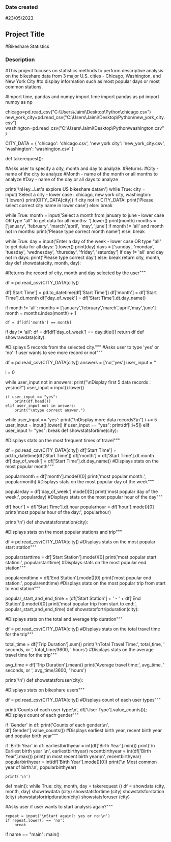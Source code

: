 ### Date created
#23/05/2023

## Project Title
#Bikeshare Statistics

### Description
#This project focuses on statistics methods to perform descriptive analysis on the bikeshare data from 3 major U.S. cities - Chicago, Washington, and New York City #to display information such as most popular days or most common stations.

#Import time, pandas and numpy import time import pandas as pd import numpy as np

chicago=pd.read_csv("C:\Users\Jaimi\Desktop\Python\chicago.csv") new_york_city=pd.read_csv("C:\Users\Jaimi\Desktop\Python\new_york_city.csv") washington=pd.read_csv("C:\Users\Jaimi\Desktop\Python\washington.csv")

CITY_DATA = { 'chicago': 'chicago.csv', 'new york city': 'new_york_city.csv', 'washington': 'washington.csv' }

def takerequest():

#Asks user to specify a city, month and day to analyze. #Returns: #City - name of the city to analyze #Month - name of the month or all months to analyze #Day - name of the day or all days to analyze

print('\nHey...Let\'s explore US bikeshare data\n')
while True:
    city = input('Select a city - lower case : chicago, new york city, washington: ').lower()
    print(CITY_DATA[city])
    if city not in CITY_DATA:
        print('Please select correct city name in lower case')
    else:
       break
    
while True:
    month = input('Select a month from january to june - lower case OR type "all" to get data for all months: ').lower()
    print(month)
    months = ['january', 'february', 'march','april', 'may', 'june'] 
    if month != 'all' and month not in months:
        print('Please type correct month name')
    else:
        break
    
while True:
    day = input('Enter a day of the week - lower case OR type "all" to get data for all days: ').lower()
    print(day)
    days = ['sunday', 'monday', 'tuesday', 'wednesday', 'thursday', 'friday', 'saturday']
    if day != 'all' and day not in days:
        print('Please type correct day')
    else:
        break
return city, month, day
def showdata(city, month, day):

#Returns the record of city, month and day selected by the user"""

df = pd.read_csv(CITY_DATA[city])

df['Start Time'] = pd.to_datetime(df['Start Time'])
df['month'] = df['Start Time'].dt.month
df['day_of_week'] = df['Start Time'].dt.day_name()

if month != 'all':
    months = ['january','february','march','april','may','june']
    month = months.index(month) + 1
    
    df = df[df['month'] == month]
    
if day != 'all':
    df = df[df['day_of_week'] == day.title()]
    return df
def showrawdata(city):

#Displays 5 records from the selected city.""" #Asks user to type 'yes' or 'no' if user wants to see more record or not"""

df = pd.read_csv(CITY_DATA[city])
answers = ['no','yes']
user_input = ''

i = 0

while user_input not in answers:
    print("\nDisplay first 5 data records : yes/no?")
    user_input = input().lower()

    if user_input == "yes":
        print(df.head())
    elif user_input not in answers:
        print("\ntype correct answer.")

while user_input == 'yes':
    print("\nDisplay more data records?\n")
    i += 5
    user_input = input().lower()
    if user_input == "yes":
         print(df[i:i+5])
    elif user_input != "yes":
         break
def showstatsfortime(city):

#Displays stats on the most frequent times of travel"""

df = pd.read_csv(CITY_DATA[city])
df['Start Time'] = pd.to_datetime(df['Start Time'])
df['month'] = df['Start Time'].dt.month
df['day_of_week'] = df['Start Time'].dt.day_name()
#Displays stats on the most popular month"""

popularmonth = df['month'].mode()[0]
print('most popular month:', popularmonth)
#Displays stats on the most popular day of the week"""

popularday = df['day_of_week'].mode()[0]
print('most popular day of the week:', popularday)
#Displays stats on the most popular hour of the day"""

df['hour'] = df['Start Time'].dt.hour
popularhour = df['hour'].mode()[0]
print('most popular hour of the day:', popularhour)

print('\n')
def showstatsforstation(city):

#Displays stats on the most popular stations and trip"""

df = pd.read_csv(CITY_DATA[city])
#Displays stats on the most popular start station"""

popularstarttime = df['Start Station'].mode()[0]
print('most popular start station:', popularstarttime)
#Displays stats on the most popular end station"""

popularendtime = df['End Station'].mode()[0]
print('most popular end station:', popularendtime)
#Displays stats on the most popular trip from start to end station"""

popular_start_and_end_time = (df['Start Station'] + ' - ' + df['End Station']).mode()[0]
print('most popular trip from start to end:', popular_start_and_end_time)
def showstatsfortripduration(city):

#Displays stats on the total and average trip duration"""

df = pd.read_csv(CITY_DATA[city])
#Displays stats on the total travel time for the trip"""

total_time = df['Trip Duration'].sum()
print('\nTotal Travel Time:', total_time, ' seconds, or ', total_time/3600, ' hours')
#Displays stats on the average travel time for the trip"""

avg_time = df['Trip Duration'].mean()
print('Average travel time:', avg_time, ' seconds, or ', avg_time/3600, ' hours')
 
print('\n')
def showstatsforuser(city):

#Displays stats on bikeshare users"""

df = pd.read_csv(CITY_DATA[city])
#Displays count of each user types"""

print('Counts of each user type:\n', df['User Type'].value_counts());
#Displays count of each gender"""

if 'Gender' in df:
    print('Counts of each gender:\n', df['Gender'].value_counts())
#Displays earliest birth year, recent birth year and popular birth year"""

if 'Birth Year' in df:
    earliestbirthyear = int(df['Birth Year'].min())
    print('\n Earliest birth year :\n', earliestbirthyear)
    recentbirthyear = int(df['Birth Year'].max())
    print('\n most recent birth year:\n', recentbirthyear)
    popularbirthyear = int(df['Birth Year'].mode()[0])
    print('\n Most common year of birth:\n', popularbirthyear)
    
    print('\n')        
def main(): while True: city, month, day = takerequest () df = showdata (city, month, day) showrawdata (city) showstatsfortime (city) showstatsforstation (city) showstatsfortripduration(city) showstatsforuser (city)

#Asks user if user wants to start analysis again?"""

    repeat = input('\nStart again?: yes or no:\n')
    if repeat.lower() == 'no':
        break
if name == "main": main()